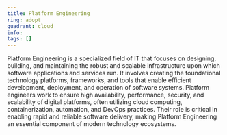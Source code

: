 ```yaml
---
title: Platform Engineering
ring: adopt
quadrant: cloud
info:
tags: []
---
```


Platform Engineering is a specialized field of IT that focuses on designing, building, and maintaining the robust and scalable infrastructure upon which software applications and services run. It involves creating the foundational technology platforms, frameworks, and tools that enable efficient development, deployment, and operation of software systems. Platform engineers work to ensure high availability, performance, security, and scalability of digital platforms, often utilizing cloud computing, containerization, automation, and DevOps practices. Their role is critical in enabling rapid and reliable software delivery, making Platform Engineering an essential component of modern technology ecosystems.
